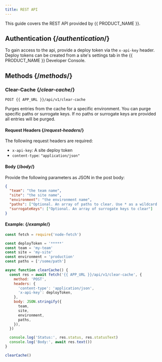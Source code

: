 ```yaml
---
title: REST API
---
```


This guide covers the REST API provided by {{ PRODUCT_NAME }}.

## Authentication {/*authentication*/}

To gain access to the api, provide a deploy token via the `x-api-key` header. Deploy tokens can be created from a site's settings tab in the {{ PRODUCT_NAME }} Developer Console.

## Methods {/*methods*/}

### Clear-Cache {/*clear-cache*/}

`POST {{ APP_URL }}/api/v1/clear-cache`

Purges entries from the cache for a specific environment. You can purge specific paths or surrogate keys. If no paths or surrogate keys are provided all entries will be purged.

#### Request Headers {/*request-headers*/}

The following request headers are required:

- `x-api-key`: A site deploy token
- `content-type`: `"application/json"`

#### Body {/*body*/}

Provide the following parameters as JSON in the post body:

```json
{
  "team": "the team name",
  "site": "the site name",
  "environment": "the environment name",
  "paths": ["Optional. An array of paths to clear. Use * as a wildcard."],
  "surrogateKeys": ["Optional. An array of surrogate keys to clear"]
}
```

#### Example: {/*example*/}

```js
const fetch = require('node-fetch')

const deployToken = '*****'
const team = 'my-team'
const site = 'my-site'
const environment = 'production'
const paths = ['/some/path']

async function clearCache() {
  const res = await fetch('{{ APP_URL }}/api/v1/clear-cache', {
    method: 'POST',
    headers: {
      'content-type': 'application/json',
      'x-api-key': deployToken,
    },
    body: JSON.stringify({
      team,
      site,
      environment,
      paths,
    }),
  })

  console.log('Status:', res.status, res.statusText)
  console.log('Body:', await res.text())
}

clearCache()
```
